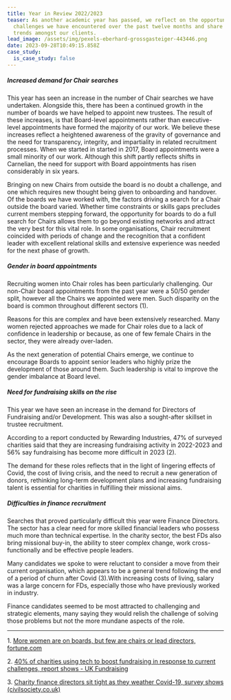 ```yaml
---
title: Year in Review 2022/2023
teaser: As another academic year has passed, we reflect on the opportunities and
  challenges we have encountered over the past twelve months and share common
  trends amongst our clients.
lead_image: /assets/img/pexels-eberhard-grossgasteiger-443446.png
date: 2023-09-28T10:49:15.858Z
case_study:
  is_case_study: false
---
```

##### *Increased demand for Chair searches*

This year has seen an increase in the number of Chair searches we have undertaken. Alongside this, there has been a continued growth in the number of boards we have helped to appoint new trustees. The result of these increases, is that Board-level appointments rather than executive-level appointments have formed the majority of our work. We believe these increases reflect a heightened awareness of the gravity of governance and the need for transparency, integrity, and impartiality in related recruitment processes. When we started in started in 2017, Board appointments were a small minority of our work. Although this shift partly reflects shifts in Carnelian, the need for support with Board appointments has risen considerably in six years.

Bringing on new Chairs from outside the board is no doubt a challenge, and one which requires new thought being given to onboarding and handover. Of the boards we have worked with, the factors driving a search for a Chair outside the board varied. Whether time constraints or skills gaps precludes current members stepping forward, the opportunity for boards to do a full search for Chairs allows them to go beyond existing networks and attract the very best for this vital role. In some organisations, Chair recruitment coincided with periods of change and the recognition that a confident leader with excellent relational skills and extensive experience was needed for the next phase of growth.

##### *Gender in board appointments*

Recruiting women into Chair roles has been particularly challenging. Our non-Chair board appointments from the past year were a 50/50 gender split, however all the Chairs we appointed were men. Such disparity on the board is common throughout different sectors (1).

Reasons for this are complex and have been extensively researched. Many women rejected approaches we made for Chair roles due to a lack of confidence in leadership or because, as one of few female Chairs in the sector, they were already over-laden.

As the next generation of potential Chairs emerge, we continue to encourage Boards to appoint senior leaders who highly prize the development of those around them. Such leadership is vital to improve the gender imbalance at Board level.

##### *Need for fundraising skills on the rise*

This year we have seen an increase in the demand for Directors of Fundraising and/or Development. This was also a sought-after skillset in trustee recruitment.

According to a report conducted by Rewarding Industries, 47% of surveyed charities said that they are increasing fundraising activity in 2022-2023 and 56% say fundraising has become more difficult in 2023 (2).[](#_ftn2)

The demand for these roles reflects that in the light of lingering effects of Covid, the cost of living crisis, and the need to recruit a new generation of donors, rethinking long-term development plans and increasing fundraising talent is essential for charities in fulfilling their missional aims.

##### *Difficulties in finance recruitment*  

Searches that proved particularly difficult this year were Finance Directors. The sector has a clear need for more skilled financial leaders who possess much more than technical expertise. In the charity sector, the best FDs also bring missional buy-in, the ability to steer complex change, work cross-functionally and be effective people leaders.

Many candidates we spoke to were reluctant to consider a move from their current organisation, which appears to be a general trend following the end of a period of churn after Covid (3).[](#_ftn3)With increasing costs of living, salary was a large concern for FDs, especially those who have previously worked in industry.

Finance candidates seemed to be most attracted to challenging and strategic elements, many saying they would relish the challenge of solving those problems but not the more mundane aspects of the role.



- - -



1﻿. [More women are on boards, but few are chairs or lead directors, fortune.com](file:///Users/siobhanbreslin-harwood/Desktop/More%20women%20are%20on%20boards,%20but%20few%20are%20chairs%20or%20lead%20directors)

2﻿. [40% of charities using tech to boost fundraising in response to current challenges, report shows - UK Fundraising](https://fundraising.co.uk/2023/08/25/40-of-charities-using-tech-to-boost-fundraising-in-response-to-current-challenges-report-shows/)

3﻿. [Charity finance directors sit tight as they weather Covid-19, survey shows (civilsociety.co.uk)](https://www.civilsociety.co.uk/news/charity-finance-directors-sit-tight-as-they-weather-covid-19-survey-shows.html)